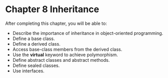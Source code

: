 Chapter 8 Inheritance
=====================

After completing this chapter, you will be able to:
* Describe the importance of inheritance in object-oriented programming.
* Define a base class.
* Define a derived class.
* Access base-class members from the derived class.
* Use the **virtual** keyword to achieve polymorphism.
* Define abstract classes and abstract methods.
* Define sealed classes.
* Use interfaces.
